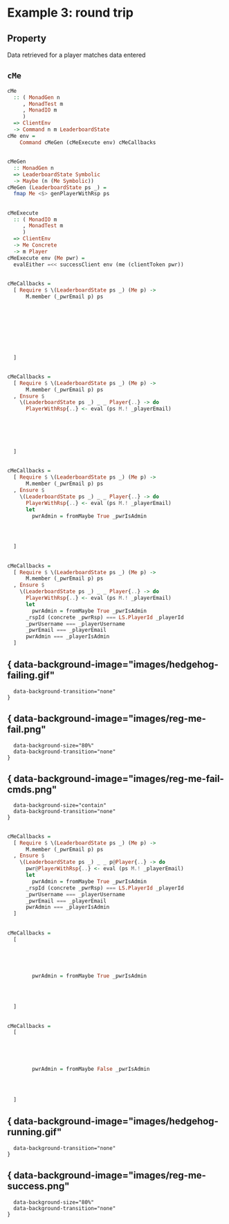 # Example 3: round trip

## Property

Data retrieved for a player matches data entered

## `cMe`

```haskell
cMe
  :: ( MonadGen n
     , MonadTest m
     , MonadIO m
     )
  => ClientEnv
  -> Command n m LeaderboardState
cMe env =
    Command cMeGen (cMeExecute env) cMeCallbacks
```

##

```haskell
cMeGen
  :: MonadGen n
  => LeaderboardState Symbolic
  -> Maybe (n (Me Symbolic))
cMeGen (LeaderboardState ps _) =
  fmap Me <$> genPlayerWithRsp ps
```

##

```haskell
cMeExecute
  :: ( MonadIO m
     , MonadTest m
     )
  => ClientEnv
  -> Me Concrete
  -> m Player
cMeExecute env (Me pwr) =
  evalEither =<< successClient env (me (clientToken pwr))
```

##

```haskell
cMeCallbacks =
  [ Require $ \(LeaderboardState ps _) (Me p) ->
      M.member (_pwrEmail p) ps









  ]
```

##

```haskell
cMeCallbacks =
  [ Require $ \(LeaderboardState ps _) (Me p) ->
      M.member (_pwrEmail p) ps
  , Ensure $
    \(LeaderboardState ps _) _ _ Player{..} -> do
      PlayerWithRsp{..} <- eval (ps M.! _playerEmail)






  ]
```

##

```haskell
cMeCallbacks =
  [ Require $ \(LeaderboardState ps _) (Me p) ->
      M.member (_pwrEmail p) ps
  , Ensure $
    \(LeaderboardState ps _) _ _ Player{..} -> do
      PlayerWithRsp{..} <- eval (ps M.! _playerEmail)
      let
        pwrAdmin = fromMaybe True _pwrIsAdmin




  ]
```

##

```haskell
cMeCallbacks =
  [ Require $ \(LeaderboardState ps _) (Me p) ->
      M.member (_pwrEmail p) ps
  , Ensure $
    \(LeaderboardState ps _) _ _ Player{..} -> do
      PlayerWithRsp{..} <- eval (ps M.! _playerEmail)
      let
        pwrAdmin = fromMaybe True _pwrIsAdmin
      _rspId (concrete _pwrRsp) === LS.PlayerId _playerId
      _pwrUsername === _playerUsername
      _pwrEmail === _playerEmail
      pwrAdmin === _playerIsAdmin
  ]
```

## { data-background-image="images/hedgehog-failing.gif"
      data-background-transition="none"
    }

## { data-background-image="images/reg-me-fail.png"
      data-background-size="80%"
      data-background-transition="none"
    }

## { data-background-image="images/reg-me-fail-cmds.png"
      data-background-size="contain"
      data-background-transition="none"
    }

##

```haskell
cMeCallbacks =
  [ Require $ \(LeaderboardState ps _) (Me p) ->
      M.member (_pwrEmail p) ps
  , Ensure $
    \(LeaderboardState ps _) _ _ p@Player{..} -> do
      pwr@PlayerWithRsp{..} <- eval (ps M.! _playerEmail)
      let
        pwrAdmin = fromMaybe True _pwrIsAdmin
      _rspId (concrete _pwrRsp) === LS.PlayerId _playerId
      _pwrUsername === _playerUsername
      _pwrEmail === _playerEmail
      pwrAdmin === _playerIsAdmin
  ]
```

##

```haskell
cMeCallbacks =
  [





        pwrAdmin = fromMaybe True _pwrIsAdmin




  ]
```

##

```haskell
cMeCallbacks =
  [





        pwrAdmin = fromMaybe False _pwrIsAdmin




  ]
```

## { data-background-image="images/hedgehog-running.gif"
      data-background-transition="none"
    }

## { data-background-image="images/reg-me-success.png"
      data-background-size="80%"
      data-background-transition="none"
    }

